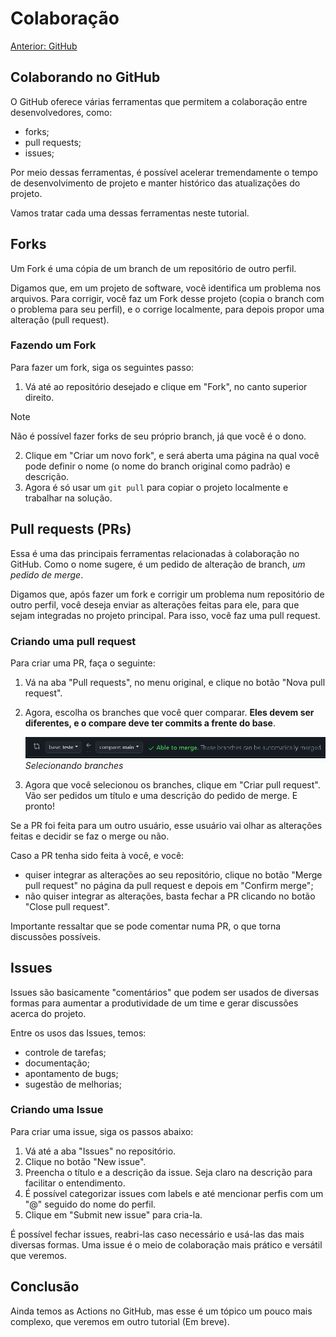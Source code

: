 # Colaboração

[Anterior: GitHub](GitHub.md)

## Colaborando no GitHub

O GitHub oferece várias ferramentas que permitem a colaboração entre desenvolvedores, como:

- forks;
- pull requests;
- issues;

Por meio dessas ferramentas, é possível acelerar tremendamente o tempo de desenvolvimento de projeto e manter histórico das atualizações do projeto. 

Vamos tratar cada uma dessas ferramentas neste tutorial.

## Forks

Um Fork é uma cópia de um branch de um repositório de outro perfil. 

Digamos que, em um projeto de software, você identifica um problema nos arquivos. Para corrigir, você faz um Fork desse projeto (copia o branch com o problema para seu perfil), e o corrige localmente, para depois propor uma alteração (pull request).

### Fazendo um Fork

Para fazer um fork, siga os seguintes passo:

1. Vá até ao repositório desejado e clique em "Fork", no canto superior direito. 

> [!NOTE]
> Não é possível fazer forks de seu próprio branch, já que você é o dono.

2. Clique em "Criar um novo fork", e será aberta uma página na qual você pode definir o nome (o nome do branch original como padrão) e descrição.
3. Agora é só usar um `git pull` para copiar o projeto localmente e trabalhar na solução.

## Pull requests (PRs)

Essa é uma das principais ferramentas relacionadas à colaboração no GitHub. Como o nome sugere, é um pedido de alteração de branch, *um pedido de merge*.

Digamos que, após fazer um fork e corrigir um problema num repositório de outro perfil, você deseja enviar as alterações feitas para ele, para que sejam integradas no projeto principal. Para isso, você faz uma pull request. 

### Criando uma pull request

Para criar uma PR, faça o seguinte:

1. Vá na aba "Pull requests", no menu original, e clique no botão "Nova pull request". 
2. Agora, escolha os branches que você quer comparar. **Eles devem ser diferentes, e o compare deve ter commits a frente do base**.

	![Seleção de Branch](img/selecting-branches.png)*Selecionando branches*
3. Agora que você selecionou os branches, clique em "Criar pull request". Vão ser pedidos um título e uma descrição do pedido de merge. E pronto!

Se a PR foi feita para um outro usuário, esse usuário vai olhar as alterações feitas e decidir se faz o merge ou não.

Caso a PR tenha sido feita à você, e você:
- quiser integrar as alterações ao seu repositório, clique no botão "Merge pull request" no página da pull request e depois em "Confirm merge";
- não quiser integrar as alterações, basta fechar a PR clicando no botão "Close pull request".

Importante ressaltar que se pode comentar numa PR, o que torna discussões possíveis.

## Issues

Issues são basicamente "comentários" que podem ser usados de  diversas formas para aumentar a produtividade de um time e gerar discussões acerca do projeto. 

Entre os usos das Issues, temos:

- controle de tarefas;
- documentação;
- apontamento de bugs;
- sugestão de melhorias;

### Criando uma Issue

Para criar uma issue, siga os passos abaixo:

1. Vá até a aba "Issues" no repositório.
2. Clique no botão "New issue".
3. Preencha o título e a descrição da issue. Seja claro na descrição para facilitar o entendimento.
4. É possível categorizar issues com labels e até mencionar perfis com um "@" seguido do nome do perfil.
5. Clique em "Submit new issue" para cria-la.

É possível fechar issues, reabri-las caso necessário e usá-las das mais diversas formas. Uma issue é o meio de colaboração mais prático e versátil que veremos.

## Conclusão

Ainda temos as Actions no GitHub, mas esse é um tópico um pouco mais complexo, que veremos em outro tutorial (Em breve).

